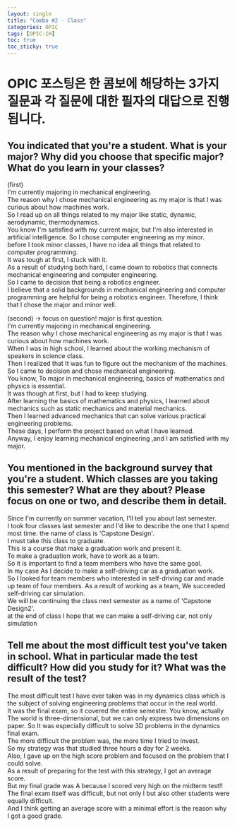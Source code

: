 ```yaml
---
layout: single
title: "Combo #2 - Class"
categories: OPIC
tags: [OPIC-IH]
toc: true
toc_sticky: true
---
```

# OPIC 포스팅은 한 콤보에 해당하는 3가지 질문과 각 질문에 대한 필자의 대답으로 진행됩니다.
## You indicated that you're a student. What is your major? Why did you choose that specific major? What do you learn in your classes?
(first)  
I'm currently majoring in mechanical engineering.  
The reason why I chose mechanical engineering as my major is that I was curious about how machines work.  
So I read up on all things related to my major like static, dynamic, aerodynamic, thermodynamics.  
You know I'm satisfied with my current major, but I'm also interested in artificial intelligence.
So I chose computer engineering as my minor.  
before I took minor classes, I have no idea all things that related to computer programming.  
It was tough at first, I stuck with it.  
As a result of studying both hard, I came down to robotics that connects mechanical engineering and computer engineering.  
So I came to decision that being a robotics engineer.  
I believe that a solid backgrounds in mechanical engineering and computer programming are helpful for being a robotics engineer.
Therefore, I think that I chose the major and minor well.  

(second) -> focus on question! major is first question.  
I'm currently majoring in mechanical engineering.  
The reason why I chose mechanical engineering as my major is that I was curious about how machines work.  
When I was in high school, I learned about the working mechanism of speakers in science class.  
Then I realized that It was fun to figure out the mechanism of the machines.  
So I came to decision and chose mechanical engineering.  
You know, To major in mechanical engineering, basics of mathematics and physics is essential.  
It was though at first, but I had to keep studying.  
After learning the basics of mathematics and physics, I learned about mechanics such as static mechanics and material mechanics.  
Then I learned advanced mechanics that can solve various practical engineering problems.  
These days, I perform the project based on what I have learned.  
Anyway, I enjoy learning mechanical engineering ,and I am satisfied with my major.

## You mentioned in the background survey that you're a student. Which classes are you taking this semester? What are they about? Please focus on one or two, and describe them in detail.  
Since I'm currently on summer vacation, I'll tell you about last semester.  
I took four classes last semester and I'd like to describe the one that I spend most time.
the name of class is 'Capstone Design'.  
I must take this class to graduate.  
This is a course that make a graduation work and present it.  
To make a graduation work, have to work as a team.  
So it is important to find a team members who have the same goal.  
In my case As I decide to make a self-driving car as a graduation work.  
So I looked for team members who interested in self-driving car and made up team of four members.
As a result of working as a team, We succeeded self-driving car simulation.  
We will be continuing the class next semester as a name of 'Capstone Design2'.  
at the end of class I hope that we can make a self-driving car, not only simulation  

## Tell me about the most difficult test you've taken in school. What in particular made the test difficult? How did you study for it? What was the result of the test?
The most difficult test I have ever taken was in my dynamics class which is the subject of solving engineering problems that occur in the real world.  
It was the final exam, so it covered the entire semester.
You know, actually The world is three-dimensional, but we can only express two dimensions on paper.
So It was especially difficult to solve 3D problems in the dynamics final exam.  
The more difficult the problem was, the more time I tried to invest.  
So my strategy was that studied three hours a day for 2 weeks.  
Also, I gave up on the high score problem and focused on the problem that I could solve.  
As a result of preparing for the test with this strategy, I got an average score.  
But my final grade was A because I scored very high on the midterm test!!  
The final exam itself was difficult, but not only I but also other students were equally difficult.  
And I think getting an average score with a minimal effort is the reason why I got a good grade.